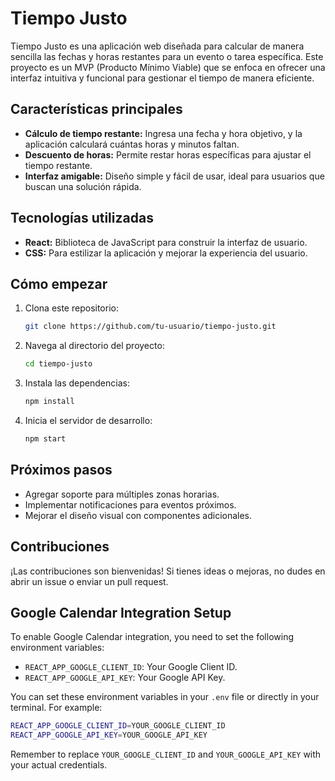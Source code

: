 # Tiempo Justo

Tiempo Justo es una aplicación web diseñada para calcular de manera sencilla las fechas y horas restantes para un evento o tarea específica. Este proyecto es un MVP (Producto Mínimo Viable) que se enfoca en ofrecer una interfaz intuitiva y funcional para gestionar el tiempo de manera eficiente.

## Características principales

- **Cálculo de tiempo restante:** Ingresa una fecha y hora objetivo, y la aplicación calculará cuántas horas y minutos faltan.
- **Descuento de horas:** Permite restar horas específicas para ajustar el tiempo restante.
- **Interfaz amigable:** Diseño simple y fácil de usar, ideal para usuarios que buscan una solución rápida.

## Tecnologías utilizadas

- **React:** Biblioteca de JavaScript para construir la interfaz de usuario.
- **CSS:** Para estilizar la aplicación y mejorar la experiencia del usuario.

## Cómo empezar

1. Clona este repositorio:
   ```bash
   git clone https://github.com/tu-usuario/tiempo-justo.git
   ```
2. Navega al directorio del proyecto:
   ```bash
   cd tiempo-justo
   ```
3. Instala las dependencias:
   ```bash
   npm install
   ```
4. Inicia el servidor de desarrollo:
   ```bash
   npm start
   ```

## Próximos pasos

- Agregar soporte para múltiples zonas horarias.
- Implementar notificaciones para eventos próximos.
- Mejorar el diseño visual con componentes adicionales.

## Contribuciones

¡Las contribuciones son bienvenidas! Si tienes ideas o mejoras, no dudes en abrir un issue o enviar un pull request.


## Google Calendar Integration Setup

To enable Google Calendar integration, you need to set the following environment variables:

-   `REACT_APP_GOOGLE_CLIENT_ID`: Your Google Client ID.
-   `REACT_APP_GOOGLE_API_KEY`: Your Google API Key.

You can set these environment variables in your `.env` file or directly in your terminal. For example:

```bash
REACT_APP_GOOGLE_CLIENT_ID=YOUR_GOOGLE_CLIENT_ID
REACT_APP_GOOGLE_API_KEY=YOUR_GOOGLE_API_KEY
```

Remember to replace `YOUR_GOOGLE_CLIENT_ID` and `YOUR_GOOGLE_API_KEY` with your actual credentials.
